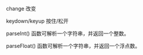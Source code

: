
<!-- 事件 -->
change  改变

keydown/keyup   按住/松开


<!-- 类型转换 -->

parseInt() 函数可解析一个字符串，并返回一个整数。 

parseFloat() 函数可解析一个字符串，并返回一个浮点数。 